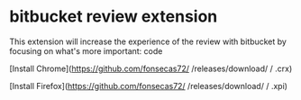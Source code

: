 # bitbucket review extension

This extension will increase the experience of the review with bitbucket by focusing on what's more important: code

[Install Chrome](https://github.com/fonsecas72/  /releases/download/   /   .crx)

[Install Firefox](https://github.com/fonsecas72/ /releases/download/  /  .xpi)
